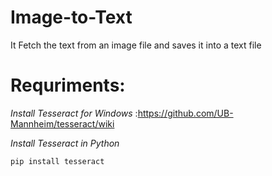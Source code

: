 # Image-to-Text
It Fetch the text from an image file and saves it into a text file

# Requriments:

*Install Tesseract for Windows*
:https://github.com/UB-Mannheim/tesseract/wiki

*Install Tesseract in Python*
```
pip install tesseract

```
